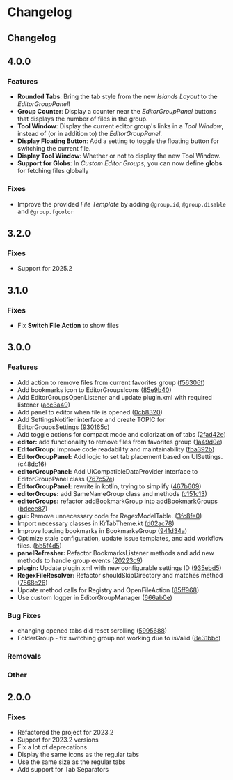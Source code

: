 # Changelog

## Changelog

## 4.0.0

### Features

* **Rounded Tabs**: Bring the tab style from the new _Islands Layout_ to the _EditorGroupPanel_! 
* **Group Counter**: Display a counter near the _EditorGroupPanel_ buttons that displays the number of files in the group.
* **Tool Window**: Display the current editor group's links in a _Tool Window_, instead of (or in addition to) the _EditorGroupPanel_.
* **Display Floating Button**: Add a setting to toggle the floating button for switching the current file.
* **Display Tool Window**: Whether or not to display the new Tool Window.
* **Support for Globs**: In _Custom Editor Groups_, you can now define **globs** for fetching files globally

### Fixes

* Improve the provided _File Template_ by adding `@group.id`, `@group.disable` and `@group.fgcolor`

## 3.2.0

### Fixes

- Support for 2025.2

## 3.1.0

### Fixes

- Fix **Switch File Action** to show files

## 3.0.0

### Features

* Add action to remove files from current favorites group ([f56306f](https://github.com/mallowigi/EditorGroups/commit/f56306f522904800a09bedb4cde7ce045b573fa4))
* Add bookmarks icon to EditorGroupsIcons ([85e9b40](https://github.com/mallowigi/EditorGroups/commit/85e9b4015d4444f81edb85278a8379dafa1a0622))
* Add EditorGroupsOpenListener and update plugin.xml with required listener ([acc3a49](https://github.com/mallowigi/EditorGroups/commit/acc3a49eef0bf286d6066115280fbacecbb2b00c))
* Add panel to editor when file is opened ([0cb8320](https://github.com/mallowigi/EditorGroups/commit/0cb832021adf1871105c560d389aec5a7f6ae5d7))
* Add SettingsNotifier interface and create TOPIC for EditorGroupsSettings ([930165c](https://github.com/mallowigi/EditorGroups/commit/930165ca4551e427bbfe6189f9035af1d47999b7))
* Add toggle actions for compact mode and colorization of tabs ([2fad42e](https://github.com/mallowigi/EditorGroups/commit/2fad42ed748cce2140d8a858598cf9ef5d12d406))
* **editor:** add functionality to remove files from favorites group ([1a49d0e](https://github.com/mallowigi/EditorGroups/commit/1a49d0eff55e7cfef4804a6d37af51494325151b))
* **EditorGroup:** Improve code readability and maintainability ([fba392b](https://github.com/mallowigi/EditorGroups/commit/fba392b7c73589289117c00a5f959b3b73497e05))
* **EditorGroupPanel:** Add logic to set tab placement based on UISettings. ([c48dc16](https://github.com/mallowigi/EditorGroups/commit/c48dc169bcf34456e32f3d2a720a71175c78e76a))
* **editorGroupPanel:** Add UiCompatibleDataProvider interface to EditorGroupPanel class ([767c57e](https://github.com/mallowigi/EditorGroups/commit/767c57ed9a5de812ee575633371a6f83a05445d2))
* **EditorGroupPanel:** rewrite in kotlin, trying to simplify ([467b609](https://github.com/mallowigi/EditorGroups/commit/467b6093d68836f022e3e6617cb36b162eef6fed))
* **editorGroups:** add SameNameGroup class and methods ([c151c13](https://github.com/mallowigi/EditorGroups/commit/c151c136a7317d3b5c17388e453d5809a60e3cdc))
* **editorGroups:** refactor addBookmarkGroup into addBookmarkGroups ([bdeee87](https://github.com/mallowigi/EditorGroups/commit/bdeee87570cdeaa387c29f72a45e72db2addd326))
* **gui:** Remove unnecessary code for RegexModelTable. ([3fc8fe0](https://github.com/mallowigi/EditorGroups/commit/3fc8fe098152372665181788e17d8b429eb48d03))
* Import necessary classes in KrTabTheme.kt ([d02ac78](https://github.com/mallowigi/EditorGroups/commit/d02ac78e328b14ed40acc2326c6815a1d8849065))
* Improve loading bookmarks in BookmarksGroup ([941d34a](https://github.com/mallowigi/EditorGroups/commit/941d34a92bf0e6930db96eb69a1727b4c867b9ce))
* Optimize stale configuration, update issue templates, and add workflow files. ([bb5f4d5](https://github.com/mallowigi/EditorGroups/commit/bb5f4d56366561130d7ff266d4dd37cfbcf2cb97))
* **panelRefresher:** Refactor BookmarksListener methods and add new methods to handle group events ([20223c9](https://github.com/mallowigi/EditorGroups/commit/20223c9d9cb0db8ae9592a475d2b6b8d18b606a2))
* **plugin:** Update plugin.xml with new configurable settings ID ([935ebd5](https://github.com/mallowigi/EditorGroups/commit/935ebd5411f5931f9cb0a86d472ed21781b9ece8))
* **RegexFileResolver:** Refactor shouldSkipDirectory and matches method ([7568e26](https://github.com/mallowigi/EditorGroups/commit/7568e26d4d278a5132fdc09a2a0ccad709a52090))
* Update method calls for Registry and OpenFileAction ([85ff968](https://github.com/mallowigi/EditorGroups/commit/85ff96809112c8a45655d2c35ea2a0196eb0356f))
* Use custom logger in EditorGroupManager ([666ab0e](https://github.com/mallowigi/EditorGroups/commit/666ab0e52da7d4e1ac6b30a696692c01ad323a8c))

### Bug Fixes

* changing opened tabs did reset scrolling ([5995688](https://github.com/mallowigi/EditorGroups/commit/5995688eeb6364f751317c0d8ded49d28e2ae224))
* FolderGroup - fix switching group not working due to isValid ([8e31bbc](https://github.com/mallowigi/EditorGroups/commit/8e31bbc90cf4c6830d2b6fd48ed2111072ea24fa))


### Removals

### Other

## 2.0.0

### Fixes
- Refactored the project for 2023.2
- Support for 2023.2 versions
- Fix a lot of deprecations
- Display the same icons as the regular tabs
- Use the same size as the regular tabs
- Add support for Tab Separators